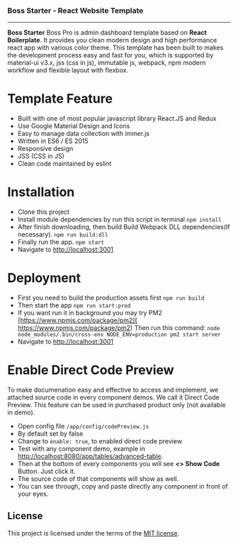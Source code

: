 ### Boss Starter - React Website Template
----------
**Boss Starter** Boss Pro is admin dashboard template based on **React Boilerplate**. It provides you clean modern design and high performance react app with various color theme. This template has been built to makes the development process easy and fast for you, which is supported by material-ui v3.x, jss (css in js), immutable js, webpack, npm modern workflow and flexible layout with flexbox.

# Template Feature

-   Built with one of most popular javascript library React.JS and Redux
-   Use Google Material Design and Icons
-   Easy to manage data collection with immer.js
-   Written in ES6 / ES 2015
-   Responsive design
-   JSS (CSS in JS)
-   Clean code maintained by eslint


# Installation

 - Clone this project
 - Install module dependencies by run this script in terminal
    `npm install`
 - After finish downloading, then build Build Webpack DLL dependencies(If necessary).
	 `npm run build:dll`
 - Finally run the app.
	 `npm start`
 - Navigate to  [http://localhost:3001](http://localhost:3001)

# Deployment

 - First you need to build the production assets first
    `npm run build`
 - Then start the app
    `npm run start:prod`
 - If you want run it in background you may try PM2 [https://www.npmjs.com/package/pm2]( https://www.npmjs.com/package/pm2) Then run this command:
    `node node_modules/.bin/cross-env NODE_ENV=production pm2 start server`
 - Navigate to  [http://localhost:3001](http://localhost:3001)

# Enable Direct Code Preview
To make documenation easy and effective to access and implement, we attached source code in every component demos. We call it Direct Code Preview. This feature can be used in purchased product only (not available in demo).

 - Open config file  `/app/config/codePreview.js`
 - By default set by false
 - Change to  `enable: true`, to enabled direct code preview
 -   Test with any component demo, example in  [http://localhost:8080/app/tables/advanced-table](http://localhost:8080/app/tables/advanced-table).
-   Then at the bottom of every components you will see  **<> Show Code**  Button. Just click it.
-   The source code of that components will show as well.
-   You can see through, copy and paste directly any component in front of your eyes.

## License
This project is licensed under the terms of the [MIT license](https://github.com/ilhammeidi/boss-lite/blob/master/LICENSE.txt).


 
